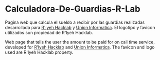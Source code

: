# Calculadora-De-Guardias-R-Lab
Pagina web que calcula el sueldo a recibir por las guardias realizadas desarrollada para [R'lyeh Hacklab](https://rlab.be/) y [Union Informatica](https://unioninformatica.org/institucional/convenio-colectivo-de-trabajo/). El logotipo y favicon utilizados son propiedad de R'lyeh Hacklab.


Web page that tells the user the amount to be paid for on call time service, developed for [R'lyeh Hacklab](https://rlab.be/) and [Union Informatica](https://unioninformatica.org/institucional/convenio-colectivo-de-trabajo/). The favicon and logo used are R'lyeh Hacklab property.
